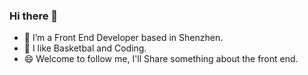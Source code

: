 ### Hi there 👋

- 🔭 I’m a Front End Developer based in Shenzhen.
- 🌱 I like Basketbal and Coding.
- 😄 Welcome to follow me, I'll Share something about the front end.
<!-- - 👯 I’m looking to collaborate on ...
- 🤔 I’m looking for help with ...
- 💬 Ask me about ...
- 📫 How to reach me: ...
- 😄 Pronouns: ...
- ⚡ Fun fact: ... -->
